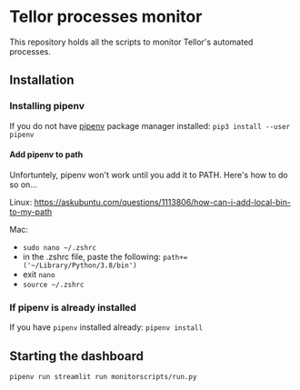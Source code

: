 # Tellor processes monitor

This repository holds all the scripts to monitor Tellor's automated processes.

## Installation

### Installing pipenv
If you do not have [pipenv](https://pipenv.pypa.io/en/latest/install/#installing-pipenv) package manager installed:
`pip3 install --user pipenv`

#### Add pipenv to path
Unfortuntely, pipenv won't work until you add it to PATH. Here's how to do so on...

Linux:
https://askubuntu.com/questions/1113806/how-can-i-add-local-bin-to-my-path

Mac:
- `sudo nano ~/.zshrc`
- in the .zshrc file, paste the following:
`path+=('~/Library/Python/3.8/bin')`
- exit `nano`
- `source ~/.zshrc`

### If pipenv is already installed
If you have `pipenv` installed already:
`pipenv install`

## Starting the dashboard

`pipenv run streamlit run monitorscripts/run.py`
